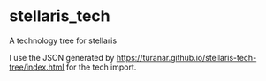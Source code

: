 # stellaris_tech
A technology tree for stellaris

I use the JSON generated by https://turanar.github.io/stellaris-tech-tree/index.html for the tech import.